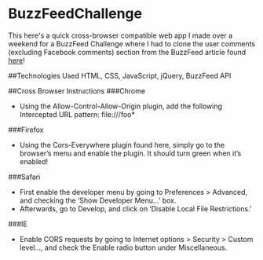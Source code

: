 # BuzzFeedChallenge
This here's a quick cross-browser compatible web app I made over a weekend for a BuzzFeed Challenge where I had to clone the user comments (excluding Facebook comments) section from the BuzzFeed article found [here](http://www.buzzfeed.com/lorynbrantz/if-disney-princesses-had-realistic-waistlines#.bunk0vymNy)!

##Technologies Used
HTML, CSS, JavaScript, jQuery, BuzzFeed API

##Cross Browser Instructions
###Chrome
-	Using the Allow-Control-Allow-Origin plugin, add the following Intercepted URL pattern: file:///foo*

###Firefox
-	Using the Cors-Everywhere plugin found here, simply go to the browser’s menu and enable the plugin. It should turn green when it’s enabled!

###Safari
-	First enable the developer menu by going to Preferences > Advanced, and checking the ‘Show Developer Menu…’ box.
-	Afterwards, go to Develop, and click on ‘Disable Local File Restrictions.’

###IE
-	Enable CORS requests by going to Internet options > Security > Custom level…, and check the Enable radio button under Miscellaneous.


